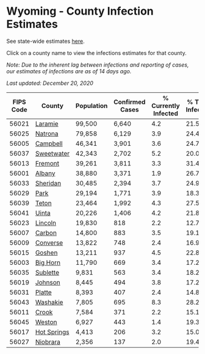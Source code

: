 # Wyoming - County Infection Estimates

See state-wide estimates [here](/infections/us-wy).

Click on a county name to view the infections estimates for that county.

*Note: Due to the inherent lag between infections and reporting of cases, our estimates of infections are as of 14 days ago.*

*Last updated: December 20, 2020*

|   FIPS Code |                     County |   Population |   Confirmed Cases |   % Currently Infected |   % Total Infected |
|-------------|----------------------------|--------------|-------------------|------------------------|--------------------|
|       56021 |         [Laramie](laramie) |       99,500 |             6,640 |                    4.2 |               21.5 |
|       56025 |         [Natrona](natrona) |       79,858 |             6,129 |                    3.9 |               24.4 |
|       56005 |       [Campbell](campbell) |       46,341 |             3,901 |                    3.6 |               24.7 |
|       56037 |   [Sweetwater](sweetwater) |       42,343 |             2,702 |                    5.2 |               20.0 |
|       56013 |         [Fremont](fremont) |       39,261 |             3,811 |                    3.3 |               31.4 |
|       56001 |           [Albany](albany) |       38,880 |             3,371 |                    1.9 |               26.7 |
|       56033 |       [Sheridan](sheridan) |       30,485 |             2,394 |                    3.7 |               24.9 |
|       56029 |               [Park](park) |       29,194 |             1,771 |                    3.9 |               18.3 |
|       56039 |             [Teton](teton) |       23,464 |             1,992 |                    4.3 |               27.5 |
|       56041 |             [Uinta](uinta) |       20,226 |             1,406 |                    4.2 |               21.8 |
|       56023 |         [Lincoln](lincoln) |       19,830 |               818 |                    2.2 |               12.7 |
|       56007 |           [Carbon](carbon) |       14,800 |               883 |                    3.5 |               19.1 |
|       56009 |       [Converse](converse) |       13,822 |               748 |                    2.4 |               16.9 |
|       56015 |           [Goshen](goshen) |       13,211 |               937 |                    4.5 |               22.8 |
|       56003 |       [Big Horn](big-horn) |       11,790 |               669 |                    3.4 |               17.2 |
|       56035 |       [Sublette](sublette) |        9,831 |               563 |                    3.4 |               18.2 |
|       56019 |         [Johnson](johnson) |        8,445 |               494 |                    3.8 |               17.2 |
|       56031 |           [Platte](platte) |        8,393 |               407 |                    2.4 |               14.8 |
|       56043 |       [Washakie](washakie) |        7,805 |               695 |                    8.3 |               28.2 |
|       56011 |             [Crook](crook) |        7,584 |               371 |                    2.2 |               15.1 |
|       56045 |           [Weston](weston) |        6,927 |               443 |                    1.4 |               19.3 |
|       56017 | [Hot Springs](hot-springs) |        4,413 |               206 |                    3.2 |               15.0 |
|       56027 |       [Niobrara](niobrara) |        2,356 |               137 |                    2.0 |               19.4 |